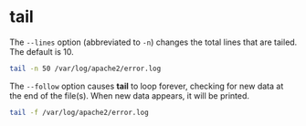 # tail

The `--lines` option (abbreviated to `-n`) changes the total lines that are tailed. The default is 10.

```bash
tail -n 50 /var/log/apache2/error.log
```

The `--follow` option causes **tail** to loop forever, checking for new data at the end of the file(s). When new data appears, it will be printed.

```bash
tail -f /var/log/apache2/error.log
```